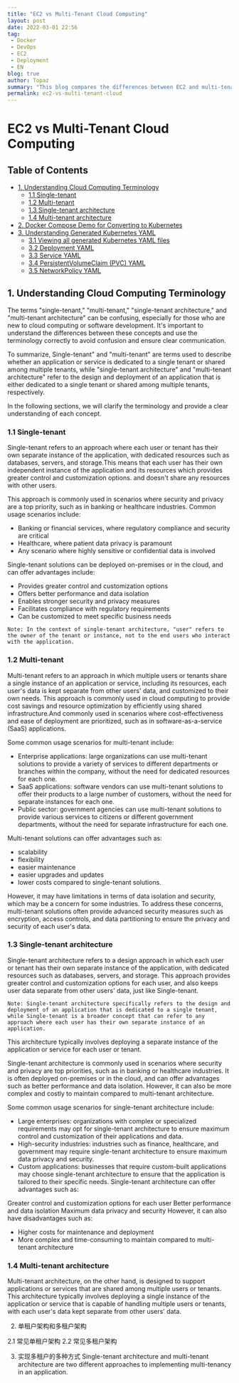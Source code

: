 ```yaml
---
title: "EC2 vs Multi-Tenant Cloud Computing"
layout: post
date: 2022-03-01 22:56
tag:
 - Docker
 - DevOps
 - EC2
 - Deployment
 - EN
blog: true
author: Topaz
summary: "This blog compares the differences between EC2 and multi-tenant environments for cloud computing, and provides insights for choosing the right solution based on your specific requirements and constraints."
permalink: ec2-vs-multi-tenant-cloud
---
```

<h1 class="title"> EC2 vs Multi-Tenant Cloud Computing </h1>


<h2> Table of Contents </h2>


- [1. Understanding Cloud Computing Terminology](#c1)
    - [1.1 Single-tenant](#c11)
    - [1.2 Multi-tenant](#c12)
    - [1.3 Single-tenant architecture](#c13)
    - [1.4 Multi-tenant architecture](#c14)
- [2. Docker Compose Demo for Converting to Kubernetes](#c2)
- [3. Understanding Generated Kubernetes YAML](#c3)
    - [3.1 Viewing all generated Kubernetes YAML files](#c31)
    - [3.2 Deployment YAML](#c32)
    - [3.3 Service YAML](#c33)
    - [3.4 PersistentVolumeClaim (PVC) YAML](#c34)
    - [3.5 NetworkPolicy YAML](#c35)      

<h2 id="c1" > 1. Understanding Cloud Computing Terminology </h2>

The terms "single-tenant," "multi-tenant," "single-tenant architecture," and "multi-tenant architecture" can be confusing, especially for those who are new to cloud computing or software development. It's important to understand the differences between these concepts and use the terminology correctly to avoid confusion and ensure clear communication.


To summarize, Single-tenant" and "multi-tenant" are terms used to describe whether an application or service is dedicated to a single tenant or shared among multiple tenants, while "single-tenant architecture" and "multi-tenant architecture" refer to the design and deployment of an application that is either dedicated to a single tenant or shared among multiple tenants, respectively.


In the following sections, we will clarify the terminology and provide a clear understanding of each concept.



<h3 id="c11"> 1.1 Single-tenant </h3>

Single-tenant refers to an approach where each user or tenant has their own separate instance of the application, with dedicated resources such as databases, servers, and storage.This means that each user has their own independent instance of the application and its resources which provides greater control and customization options. and doesn't share any resources with other users.

This approach is commonly used in scenarios where security and privacy are a top priority, such as in banking or healthcare industries. Common usage scenarios include:

- Banking or financial services, where regulatory compliance and security are critical
- Healthcare, where patient data privacy is paramount
- Any scenario where highly sensitive or confidential data is involved

Single-tenant solutions can be deployed on-premises or in the cloud, and can offer advantages include:

- Provides greater control and customization options
- Offers better performance and data isolation
- Enables stronger security and privacy measures
- Facilitates compliance with regulatory requirements
- Can be customized to meet specific business needs

```
Note: In the context of single-tenant architecture, "user" refers to the owner of the tenant or instance, not to the end users who interact with the application.
```

<h3 id="c12"> 1.2 Multi-tenant </h3>

Multi-tenant refers to an approach in which multiple users or tenants share a single instance of an application or service, including its resources, each user's data is kept separate from other users' data, and customized to their own needs. This approach is commonly used in cloud computing to provide cost savings and resource optimization by efficiently using shared infrastructure.And commonly used in scenarios where cost-effectiveness and ease of deployment are prioritized, such as in software-as-a-service (SaaS) applications.

Some common usage scenarios for multi-tenant include:

- Enterprise applications: large organizations can use multi-tenant solutions to provide a variety of services to different departments or branches within the company, without the need for dedicated resources for each one.
- SaaS applications: software vendors can use multi-tenant solutions to offer their products to a large number of customers, without the need for separate instances for each one.
- Public sector: government agencies can use multi-tenant solutions to provide various services to citizens or different government departments, without the need for separate infrastructure for each one.

Multi-tenant solutions can offer advantages such as:
- scalability
- flexibility
- easier maintenance
- easier upgrades and updates
- lower costs compared to single-tenant solutions.

However, it may have limitations in terms of data isolation and security, which may be a concern for some industries. To address these concerns, multi-tenant solutions often provide advanced security measures such as encryption, access controls, and data partitioning to ensure the privacy and security of each user's data.


<h3 id="c13"> 1.3 Single-tenant architecture </h3>

Single-tenant architecture refers to a design approach in which each user or tenant has their own separate instance of the application, with dedicated resources such as databases, servers, and storage. This approach provides greater control and customization options for each user, and also keeps user data separate from other users' data, just like Single-tenant.

```
Note: Single-tenant architecture specifically refers to the design and deployment of an application that is dedicated to a single tenant, while Single-tenant is a broader concept that can refer to any approach where each user has their own separate instance of an application.

```


This architecture typically involves deploying a separate instance of the application or service for each user or tenant.

Single-tenant architecture is commonly used in scenarios where security and privacy are top priorities, such as in banking or healthcare industries. It is often deployed on-premises or in the cloud, and can offer advantages such as better performance and data isolation. However, it can also be more complex and costly to maintain compared to multi-tenant architecture.

Some common usage scenarios for single-tenant architecture include:

- Large enterprises: organizations with complex or specialized requirements may opt for single-tenant architecture to ensure maximum control and customization of their applications and data.
- High-security industries: industries such as finance, healthcare, and government may require single-tenant architecture to ensure maximum data privacy and security.
- Custom applications: businesses that require custom-built applications may choose single-tenant architecture to ensure that the application is tailored to their specific needs.
Single-tenant architecture can offer advantages such as:

Greater control and customization options for each user
Better performance and data isolation
Maximum data privacy and security
However, it can also have disadvantages such as:

- Higher costs for maintenance and deployment
- More complex and time-consuming to maintain compared to multi-tenant architecture



<h3 id="c14"> 1.4 Multi-tenant architecture </h3>
Multi-tenant architecture, on the other hand, is designed to support applications or services that are shared among multiple users or tenants. This architecture typically involves deploying a single instance of the application or service that is capable of handling multiple users or tenants, with each user's data kept separate from other users' data.




2. 单租户架构和多租户架构


2.1 常见单租户架构
2.2 常见多租户架构

3. 实现多租户的多种方式
    Single-tenant architecture and multi-tenant architecture are two different approaches to implementing multi-tenancy in an application.
